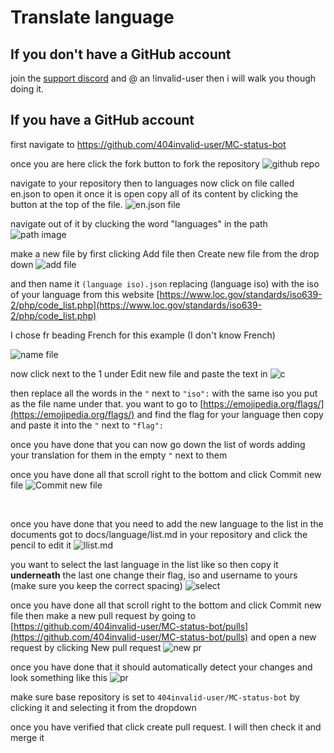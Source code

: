 # Translate language

## If you don't have a GitHub account

join the [support discord](https://www.mcstatusbot.site/discord?ref=translate-guide-docs) and @ an !invalid-user then i will walk you though doing it.

## If you have a GitHub account

first navigate to https://github.com/404invalid-user/MC-status-bot

once you are here click the fork button to fork the repository
![github repo](https://bisot.xyz/!invalid-user/mBBHRoLWa.png)
<br>

navigate to your repository then to languages now click on file called en.json to open it once it is open copy all of its content by clicking the button at the top of the file.
![en.json file](https://bisot.xyz/!invalid-user/yOzHaXkZY.png)

navigate out of it by clucking the word "languages" in the path
![path image](https://bisot.xyz/!invalid-user/zOlDkiErw.png)
<br>

make a new file by first clicking Add file then Create new file from the drop down
![add file](https://bisot.xyz/!invalid-user/VLmRhgugI.png)
<br>

and then name it `(language iso).json` replacing (language iso) with the iso of your language from this website [https://www.loc.gov/standards/iso639-2/php/code_list.php](https://www.loc.gov/standards/iso639-2/php/code_list.php)

I chose fr beading French for this example (I don't know French)

![name file](https://bisot.xyz/!invalid-user/QfOFNIxPQ.png)
<br>

now click next to the 1 under Edit new file and paste the text in
![c](https://bisot.xyz/!invalid-user/oUokmWPrW.png)
<br>

then replace all the words in the `"` next to `"iso":` with the same iso you put as the file name under that. you want to go to [https://emojipedia.org/flags/](https://emojipedia.org/flags/) and find the flag for your language then copy and paste it into the `"` next to `"flag":`

once you have done that you can now go down the list of words adding your translation for them in the empty `"` next to them

once you have done all that scroll right to the bottom and click Commit new file
![Commit new file](https://bisot.xyz/!invalid-user/oassooDjW.png)

<br>

once you have done that you need to add the new language to the list in the documents got to docs/language/list.md in your repository and click the pencil to edit it
![llist.md](https://bisot.xyz/!invalid-user/KqXzbVygp.png)

you want to select the last language in the list like so then copy it **underneath** the last one
change their flag, iso and username to yours (make sure you keep the correct spacing)
![select](https://bisot.xyz/!invalid-user/TGOfJJllq.png)

once you have done all that scroll right to the bottom and click Commit new file then make a new pull request by going to [https://github.com/404invalid-user/MC-status-bot/pulls](https://github.com/404invalid-user/MC-status-bot/pulls) and open a new request by clicking New pull request
![new pr](https://bisot.xyz/!invalid-user/QltdYQuGx.png)

once you have done that it should automatically detect your changes and look something like this
![pr](https://bisot.xyz/!invalid-user/NcSeigzMD.png)

make sure base repository is set to `404invalid-user/MC-status-bot` by clicking it and selecting it from the dropdown

once you have verified that click create pull request.
I will then check it and merge it
